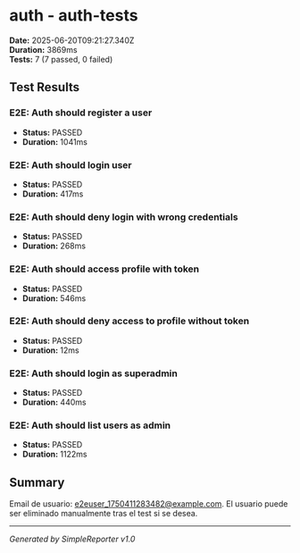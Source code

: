# auth - auth-tests

**Date:** 2025-06-20T09:21:27.340Z  
**Duration:** 3869ms  
**Tests:** 7 (7 passed, 0 failed)

## Test Results


### E2E: Auth should register a user
- **Status:** PASSED
- **Duration:** 1041ms



### E2E: Auth should login user
- **Status:** PASSED
- **Duration:** 417ms



### E2E: Auth should deny login with wrong credentials
- **Status:** PASSED
- **Duration:** 268ms



### E2E: Auth should access profile with token
- **Status:** PASSED
- **Duration:** 546ms



### E2E: Auth should deny access to profile without token
- **Status:** PASSED
- **Duration:** 12ms



### E2E: Auth should login as superadmin
- **Status:** PASSED
- **Duration:** 440ms



### E2E: Auth should list users as admin
- **Status:** PASSED
- **Duration:** 1122ms



## Summary

Email de usuario: e2euser_1750411283482@example.com. El usuario puede ser eliminado manualmente tras el test si se desea.

---
*Generated by SimpleReporter v1.0*
